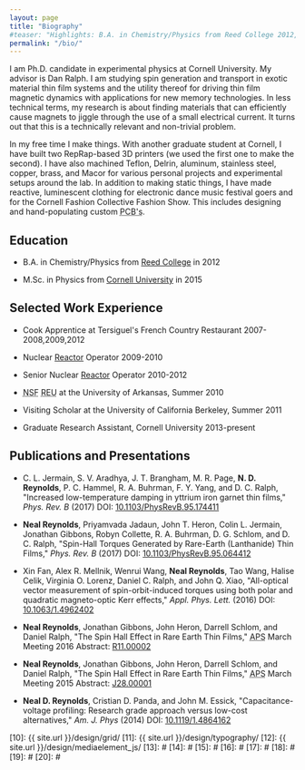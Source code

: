 ```yaml
---
layout: page
title: "Biography"
#teaser: "Highlights: B.A. in Chemistry/Physics from Reed College 2012, M.S. in Physics from Cornell 2015; Currently Ph. D. candidate in Experimental Physics at Cornell"
permalink: "/bio/"
---
```


<div markdown="1">
I am Ph.D. candidate in experimental physics at Cornell University. My advisor is Dan Ralph. I am studying spin generation and transport in exotic material thin film systems and the utility thereof for driving thin film magnetic dynamics with applications for new memory technologies. In less technical terms, my research is about finding materials that can efficiently cause magnets to jiggle through the use of a small electrical current. It turns out that this is a technically relevant and non-trivial problem.

In my free time I make things. With another graduate student at Cornell, I have built two RepRap-based 3D printers (we used the first one to make the second). I have also machined Teflon, Delrin, aluminum, stainless steel, copper, brass, and Macor for various personal projects and experimental setups around the lab.  In addition to making static things, I have made reactive, luminescent clothing for electronic dance music festival goers and for the Cornell Fashion Collective Fashion Show. This includes designing and hand-populating custom <abbr title='Printed circuit boards'>PCB's</abbr>.


## Education


* B.A. in Chemistry/Physics from [Reed College][1] in 2012

* M.Sc. in Physics from [Cornell University][2] in 2015

## Selected Work Experience

* Cook Apprentice at Tersiguel's French Country Restaurant 2007-2008,2009,2012

* Nuclear [Reactor][3] Operator 2009-2010

* Senior Nuclear [Reactor][3] Operator 2010-2012

* <abbr title='National Science Foundation'>NSF</abbr> <abbr title='Research Experience for Undergraduates'>REU</abbr> at the University of Arkansas, Summer 2010

* Visiting Scholar at the University of California Berkeley, Summer 2011

* Graduate Research Assistant, Cornell University 2013-present



## Publications and Presentations

* C. L. Jermain, S. V. Aradhya, J. T. Brangham, M. R. Page, <b>N. D. Reynolds</b>, P. C. Hammel, R. A. Buhrman, F. Y. Yang, and D. C. Ralph, "Increased low-temperature damping in yttrium iron garnet thin films," <em>Phys. Rev. B</em> (2017) DOI: [10.1103/PhysRevB.95.174411][9] 

* <b>Neal Reynolds</b>, Priyamvada Jadaun, John T. Heron, Colin L. Jermain, Jonathan Gibbons, Robyn Collette, R. A. Buhrman, D. G. Schlom, and D. C. Ralph, "Spin-Hall Torques Generated by Rare-Earth (Lanthanide) Thin Films," <em>Phys. Rev. B</em> (2017)  DOI: [10.1103/PhysRevB.95.064412][8]

* Xin Fan, Alex R. Mellnik, Wenrui Wang, <b>Neal Reynolds</b>, Tao Wang, Halise Celik, Virginia O. Lorenz, Daniel C. Ralph, and John Q. Xiao, "All-optical vector measurement of spin-orbit-induced torques using both polar and quadratic magneto-optic Kerr effects," <em>Appl. Phys. Lett.</em> (2016) DOI: [10.1063/1.4962402][7]

* <b>Neal Reynolds</b>, Jonathan Gibbons, John Heron, Darrell Schlom, and Daniel Ralph, "The Spin Hall Effect in Rare Earth Thin Films," <abbr title='American Physical Society'>APS</abbr> March Meeting 2016 Abstract: [R11.00002][6]

* <b>Neal Reynolds</b>, Jonathan Gibbons, John Heron, Darrell Schlom, and Daniel Ralph, "The Spin Hall Effect in Rare Earth Thin Films," <abbr title='American Physical Society'>APS</abbr> March Meeting 2015 Abstract: [J28.00001][5]

* <b>Neal D. Reynolds</b>, Cristian D. Panda, and John M. Essick, "Capacitance-voltage profiling: Research grade approach versus low-cost alternatives," <em>Am. J. Phys</em> (2014) DOI: [10.1119/1.4864162][4]











 [1]: http://www.reed.edu/
 [2]: http://www.cornell.edu/
 [3]: http://reactor.reed.edu/
 [4]: http://dx.doi.org/10.1119/1.4864162
 [5]: http://meetings.aps.org/Meeting/MAR15/Session/J28.1
 [6]: http://meetings.aps.org/Meeting/MAR16/Session/R11.2
 [7]: http://dx.doi.org/10.1063/1.4962402
 [8]: https://doi.org/10.1103/PhysRevB.95.064412
 [9]: https://doi.org/10.1103/PhysRevB.95.174411
 [10]: {{ site.url }}/design/grid/
 [11]: {{ site.url }}/design/typography/
 [12]: {{ site.url }}/design/mediaelement_js/
 [13]: #
 [14]: #
 [15]: #
 [16]: #
 [17]: #
 [18]: #
 [19]: #
 [20]: #
</div>